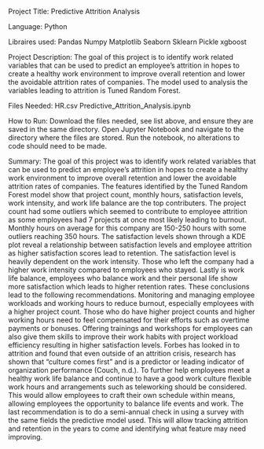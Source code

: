 Project Title: Predictive Attrition Analysis

Language: Python

Libraires used:
	Pandas
	Numpy
	Matplotlib
	Seaborn
	Sklearn
	Pickle
	xgboost
 
Project Description: 
The goal of this project is to identify work related variables that can be used to predict an employee’s attrition in hopes to create a healthy work environment to improve overall retention and lower the avoidable attrition rates of companies. The model used to analysis the variables leading to attrition is Tuned Random Forest. 

Files Needed:
		HR.csv
		Predictive_Attrition_Analysis.ipynb

How to Run:
Download the files needed, see list above, and ensure they are saved in the same directory. Open Jupyter Notebook and navigate to the directory where the files are stored. Run the notebook, no alterations to code should need to be made. 

Summary:
 	The goal of this project was to identify work related variables that can be used to predict an employee’s attrition in hopes to create a healthy work environment to improve overall retention and lower the avoidable attrition rates of companies. The features identified by the Tuned Random Forest model show that project count, monthly hours, satisfaction levels, work intensity, and work life balance are the top contributers. 
The project count had some outliers which seemed to contribute to employee attrition as some employees had 7 projects at once most likely leading to burnout. Monthly hours on average for this company are 150-250 hours with some outliers reaching 350 hours. The satisfaction levels shown through a KDE plot reveal a relationship between satisfaction levels and employee attrition as higher satisfaction scores lead to retention. The satisfaction level is heavily dependent on the work intensity. Those who left the company had a higher work intensity compared to employees who stayed. Lastly is work life balance, employees who balance work and their personal life show more satisfaction which leads to higher retention rates.
These conclusions lead to the following recommendations. Monitoring and managing employee workloads and working hours to reduce burnout, especially employees with a higher project count. Those who do have higher project counts and higher working hours need to feel compensated for their efforts such as overtime payments or bonuses. Offering trainings and workshops for employees can also give them skills to improve their work habits with project workload efficiency resulting in higher satisfaction levels. 
Forbes has looked in to attrition and found that even outside of an attrition crisis, research has shown that “culture comes first” and is a predictor or leading indicator of organization performance (Couch, n.d.). To further help employees meet a healthy work life balance and continue to have a good work culture flexible work hours and arrangements such as teleworking should be considered. This would allow employees to craft their own schedule within means, allowing employees the opportunity to balance life events and work. The last recommendation is to do a semi-annual check in using a survey with the same fields the predictive model used. This will allow tracking attrition and retention in the years to come and identifying what feature may need improving.
